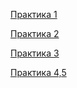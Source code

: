 [Практика 1](https://github.com/iashchukova/praktika/blob/praktika/praktika1/praktika1.js)

[Практика 2](https://github.com/iashchukova/praktika/blob/praktika/praktika2/praktika2.html)

[Практика 3](https://github.com/iashchukova/praktika/tree/praktika/praktika3)

[Практика 4,5](https://github.com/iashchukova/praktika/tree/praktika/praktika4_5)
